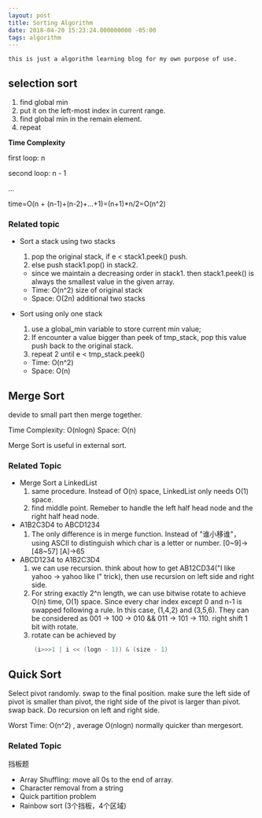```yaml
---
layout: post
title: Sorting Algorithm
date: 2018-04-20 15:23:24.000000000 -05:00
tags: algorithm
---
```


`this is just a algorithm learning blog for my own purpose of use.`

## selection sort
1. find global min 
2. put it on the left-most index in current range.
3. find global min in the remain element.
4. repeat

**Time Complexity**

first loop: n

second loop: n - 1

...

time=O(n + (n-1)+(n-2)+...+1)=(n+1)*n/2=O(n^2)

### Related topic
- Sort a stack using two stacks
    
    1. pop the original stack, if e < stack1.peek() push.
    2. else push stack1.pop() in stack2. 
    - since we maintain a decreasing order in stack1. then stack1.peek() is always the smallest value in the given array.
    - Time: O(n^2) size of original stack
    - Space: O(2n) additional two stacks

- Sort using only one stack

    1. use a global_min variable to store current min value;
    2. If encounter a value bigger than peek of tmp_stack, pop this value push back to the original stack. 
    3. repeat 2 until e < tmp_stack.peek()
    - Time: O(n^2)
    - Space: O(n) 

## Merge Sort

devide to small part then merge together.

Time Complexity: O(nlogn) Space: O(n)

Merge Sort is useful in external sort.

### Related Topic
- Merge Sort a LinkedList
    1. same procedure. Instead of O(n) space, LinkedList only needs O(1) space.
    2. find middle point. Remeber to handle the left half head node and the right half head node.
- A1B2C3D4 to ABCD1234
    1. The only difference is in merge function. Instead of "谁小移谁"，using ASCII to distinguish which char is a letter or number. [0~9]->[48~57] [A]->65
- ABCD1234 to A1B2C3D4
    1. we can use recursion. think about how to get AB12CD34("I like yahoo -> yahoo like I" trick), then use recursion on left side and right side.
    2. For string exactly 2^n length, we can use bitwise rotate to achieve O(n) time, O(1) space. Since every char index except 0 and n-1 is swapped following a rule. In this case, (1,4,2) and (3,5,6). They can be considered as 001 -> 100 -> 010 && 011 -> 101 -> 110. right shift 1 bit with rotate. 
    3. rotate can be achieved by 
    ```java
        (i>>>1 | i << (logn - 1)) & (size - 1)
    ``` 

## Quick Sort

Select pivot randomly. swap to the final position. make sure the left side of pivot is smaller than pivot, the right side of the pivot is larger than pivot. swap back.
Do recursion on left and right side.

Worst Time: O(n^2) , average O(nlogn) normally quicker than mergesort.

### Related Topic 
挡板题
- Array Shuffling: move all 0s to the end of array.
- Character removal from a string
- Quick partition problem
- Rainbow sort (3个挡板，4个区域)

